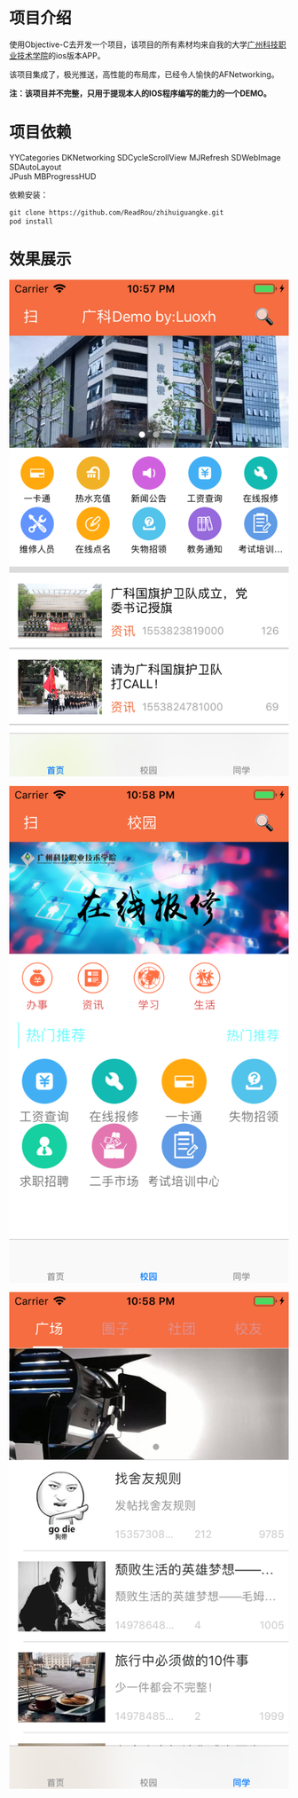 # 项目介绍

使用Objective-C去开发一个项目，该项目的所有素材均来自我的大学[广州科技职业技术学院](http://www.gzkjxy.net/)的ios版本APP。

该项目集成了，极光推送，高性能的布局库，已经令人愉快的AFNetworking。

**注：该项目并不完整，只用于提现本人的IOS程序编写的能力的一个DEMO。**

# 项目依赖
YYCategories
DKNetworking
SDCycleScrollView
MJRefresh
SDWebImage
SDAutoLayout	
JPush
MBProgressHUD

依赖安装：

``` shell
git clone https://github.com/ReadRou/zhihuiguangke.git
pod install
```

# 效果展示

![](./imgas/1.png)

![](./imgas/2.png)

![](./imgas/3.png)